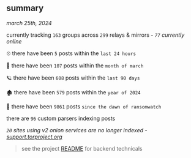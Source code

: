 
## summary
_march 25th, 2024_

currently tracking `163` groups across `299` relays & mirrors - _`77` currently online_

⏲ there have been `5` posts within the `last 24 hours`

🦈 there have been `107` posts within the `month of march`

🪐 there have been `608` posts within the `last 90 days`

🏚 there have been `579` posts within the `year of 2024`

🦕 there have been `9861` posts `since the dawn of ransomwatch`

there are `96` custom parsers indexing posts

_`20` sites using v2 onion services are no longer indexed - [support.torproject.org](https://support.torproject.org/onionservices/v2-deprecation/)_

> see the project [README](https://github.com/joshhighet/ransomwatch#ransomwatch--) for backend technicals
